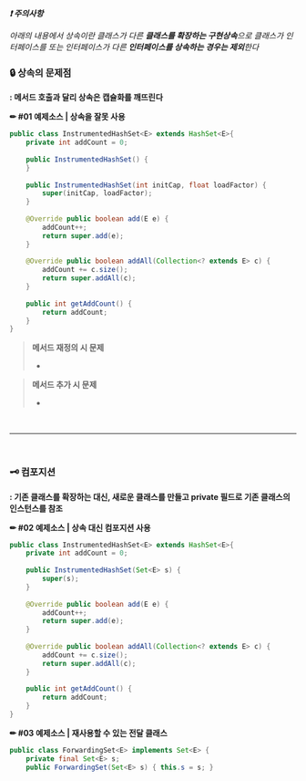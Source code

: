 

***❗ 주의사항***

*아래의 내용에서 상속이란 클래스가 다른 **클래스를 확장하는 구현상속**으로 클래스가 인터페이스를 또는 인터페이스가 다른 **인터페이스를 상속하는 경우는 제외**한다*



### 🔒 상속의 문제점

**: 메서드 호출과 달리 상속은 캡슐화를 깨뜨린다**

**✏ #01 예제소스 | 상속을 잘못 사용**

```java
public class InstrumentedHashSet<E> extends HashSet<E>{
    private int addCount = 0;
    
    public InstrumentedHashSet() {
    }
    
    public InstrumentedHashSet(int initCap, float loadFactor) {
        super(initCap, loadFactor);
    }
    
    @Override public boolean add(E e) {
        addCount++;
        return super.add(e);
    }
    
    @Override public boolean addAll(Collection<? extends E> c) {
        addCount += c.size();
        return super.addAll(c);
    }
    
    public int getAddCount() {
		return addCount;
    }
}
```

>  **메서드 재정의 시 문제**
>
> - 

>**메서드 추가 시 문제**
>
>- 

<br>

---

<br>

### 🗝 컴포지션

**: 기존 클래스를 확장하는 대신, 새로운 클래스를 만들고 private 필드로 기존 클래스의 인스턴스를 참조**

**✏ #02 예제소스 | 상속 대신 컴포지션 사용**

```java
public class InstrumentedHashSet<E> extends HashSet<E>{
    private int addCount = 0;
    
    public InstrumentedHashSet(Set<E> s) {
        super(s);
    }
    
    @Override public boolean add(E e) {
        addCount++;
        return super.add(e);
    }
    
    @Override public boolean addAll(Collection<? extends E> c) {
        addCount += c.size();
        return super.addAll(c);
    }
    
    public int getAddCount() {
		return addCount;
    }
}
```



**✏ #03 예제소스 | 재사용할 수 있는 전달 클래스**

```java
public class ForwardingSet<E> implements Set<E> {
    private final Set<E> s;
    public ForwardingSet(Set<E> s) { this.s = s; }

```

